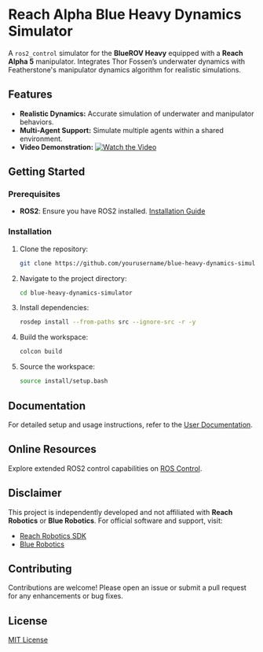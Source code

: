 # Reach Alpha Blue Heavy Dynamics Simulator

A `ros2_control` simulator for the **BlueROV Heavy** equipped with a **Reach Alpha 5** manipulator. Integrates Thor Fossen’s underwater dynamics with Featherstone's manipulator dynamics algorithm for realistic simulations.

## Features
- **Realistic Dynamics:** Accurate simulation of underwater and manipulator behaviors.
- **Multi-Agent Support:** Simulate multiple agents within a shared environment.
- **Video Demonstration:** [![Watch the Video](https://img.youtube.com/vi/VRJUbpdvPIM/0.jpg)](https://www.youtube.com/watch?v=VRJUbpdvPIM)

## Getting Started

### Prerequisites
- **ROS2**: Ensure you have ROS2 installed. [Installation Guide](https://docs.ros.org/en/humble/Installation.html)

### Installation
1. Clone the repository:
    ```bash
    git clone https://github.com/yourusername/blue-heavy-dynamics-simulator.git
    ```
2. Navigate to the project directory:
    ```bash
    cd blue-heavy-dynamics-simulator
    ```
3. Install dependencies:
    ```bash
    rosdep install --from-paths src --ignore-src -r -y
    ```
4. Build the workspace:
    ```bash
    colcon build
    ```
5. Source the workspace:
    ```bash
    source install/setup.bash
    ```

## Documentation
For detailed setup and usage instructions, refer to the [User Documentation](doc/userdoc.rst).

## Online Resources
Explore extended ROS2 control capabilities on [ROS Control](https://control.ros.org/rolling/index.html).


## Disclaimer
This project is independently developed and not affiliated with **Reach Robotics** or **Blue Robotics**. For official software and support, visit:
- [Reach Robotics SDK](https://github.com/Reach-Robotics/reach_robotics_sdk/tree/master)
- [Blue Robotics](https://github.com/Bluerobotics)

## Contributing
Contributions are welcome! Please open an issue or submit a pull request for any enhancements or bug fixes.

## License
[MIT License](LICENSE)
